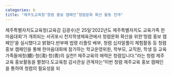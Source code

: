 ```yaml
---
categories: b
title: "제주도교육청‘청렴 홍보 캠페인’청렴문화 확산 활동 전개"
---
```

제주특별자치도교육청(교육감 김광수)은 25일‘2022년도 제주특별자치도 교육가족 한마음대회’가 개최되는 서귀포시 천지학생체육관에서 청렴문화 확산을 위한‘청렴 홍보 캠페인’을 실시했다고 밝혔다.반부패 법령 리플릿 배부, 청렴 십자말풀이 체험활동 등 청렴 홍보 캠페인을 통해 한마음대회에 참가하는 학교운영위원, 학부모, 교직원, 학생 등 교육가족들에청(聽)·청(淸)·청(靑)의 실천!! 제주교육의 매력은 청렴입니다."라는 청렴 제주교육 홍보활동을 펼쳤다.도교육청 감사관실 관계자는“이번 청렴 제주교육 홍보 캠페인을 통하여 청렴의 필요성을 되